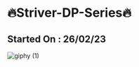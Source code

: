 # 🔥Striver-DP-Series🔥
## Started On : 26/02/23 
![giphy (1)](https://user-images.githubusercontent.com/97447480/221402089-b9565402-0d2f-4f0e-818f-56e9546cce32.gif)
